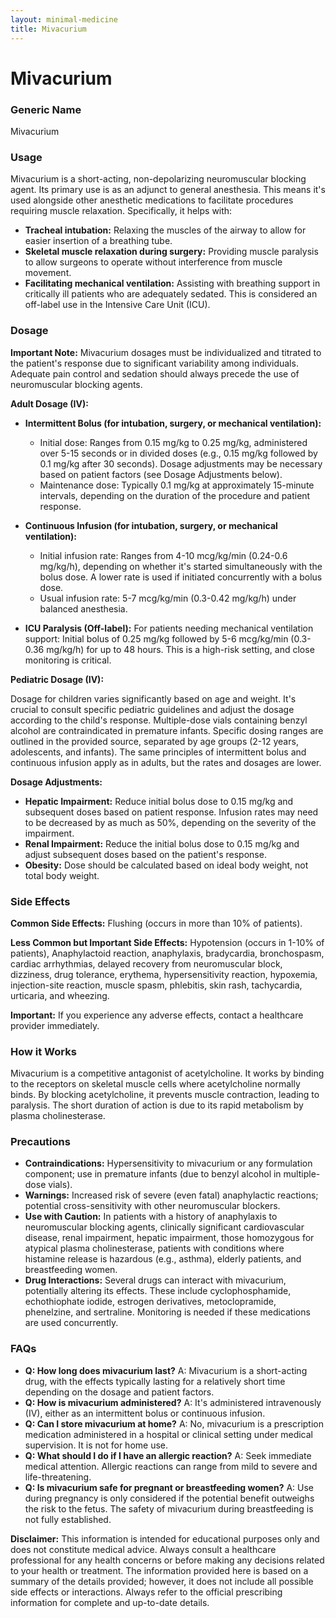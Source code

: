 ```yaml
---
layout: minimal-medicine
title: Mivacurium
---
```


# Mivacurium
### Generic Name
Mivacurium

### Usage

Mivacurium is a short-acting, non-depolarizing neuromuscular blocking agent.  Its primary use is as an adjunct to general anesthesia. This means it's used alongside other anesthetic medications to facilitate procedures requiring muscle relaxation.  Specifically, it helps with:

* **Tracheal intubation:** Relaxing the muscles of the airway to allow for easier insertion of a breathing tube.
* **Skeletal muscle relaxation during surgery:**  Providing muscle paralysis to allow surgeons to operate without interference from muscle movement.
* **Facilitating mechanical ventilation:** Assisting with breathing support in critically ill patients who are adequately sedated.  This is considered an off-label use in the Intensive Care Unit (ICU).


### Dosage

**Important Note:**  Mivacurium dosages must be individualized and titrated to the patient's response due to significant variability among individuals. Adequate pain control and sedation should always precede the use of neuromuscular blocking agents.


**Adult Dosage (IV):**

* **Intermittent Bolus (for intubation, surgery, or mechanical ventilation):**
    * Initial dose:  Ranges from 0.15 mg/kg to 0.25 mg/kg, administered over 5-15 seconds or in divided doses (e.g., 0.15 mg/kg followed by 0.1 mg/kg after 30 seconds). Dosage adjustments may be necessary based on patient factors (see Dosage Adjustments below).
    * Maintenance dose: Typically 0.1 mg/kg at approximately 15-minute intervals, depending on the duration of the procedure and patient response.
* **Continuous Infusion (for intubation, surgery, or mechanical ventilation):**
    * Initial infusion rate:  Ranges from 4-10 mcg/kg/min (0.24-0.6 mg/kg/h), depending on whether it's started simultaneously with the bolus dose.  A lower rate is used if initiated concurrently with a bolus dose.
    * Usual infusion rate: 5-7 mcg/kg/min (0.3-0.42 mg/kg/h) under balanced anesthesia.

* **ICU Paralysis (Off-label):**  For patients needing mechanical ventilation support: Initial bolus of 0.25 mg/kg followed by 5-6 mcg/kg/min (0.3-0.36 mg/kg/h) for up to 48 hours.  This is a high-risk setting, and close monitoring is critical.


**Pediatric Dosage (IV):**

Dosage for children varies significantly based on age and weight.  It's crucial to consult specific pediatric guidelines and adjust the dosage according to the child's response.  Multiple-dose vials containing benzyl alcohol are contraindicated in premature infants. Specific dosing ranges are outlined in the provided source, separated by age groups (2-12 years, adolescents, and infants).  The same principles of intermittent bolus and continuous infusion apply as in adults, but the rates and dosages are lower.


**Dosage Adjustments:**

* **Hepatic Impairment:** Reduce initial bolus dose to 0.15 mg/kg and subsequent doses based on patient response. Infusion rates may need to be decreased by as much as 50%, depending on the severity of the impairment.
* **Renal Impairment:** Reduce the initial bolus dose to 0.15 mg/kg and adjust subsequent doses based on the patient's response.
* **Obesity:**  Dose should be calculated based on ideal body weight, not total body weight.


### Side Effects

**Common Side Effects:** Flushing (occurs in more than 10% of patients).

**Less Common but Important Side Effects:** Hypotension (occurs in 1-10% of patients),  Anaphylactoid reaction, anaphylaxis, bradycardia, bronchospasm, cardiac arrhythmias, delayed recovery from neuromuscular block, dizziness, drug tolerance, erythema, hypersensitivity reaction, hypoxemia, injection-site reaction, muscle spasm, phlebitis, skin rash, tachycardia, urticaria, and wheezing.

**Important:**  If you experience any adverse effects, contact a healthcare provider immediately.


### How it Works

Mivacurium is a competitive antagonist of acetylcholine.  It works by binding to the receptors on skeletal muscle cells where acetylcholine normally binds. By blocking acetylcholine, it prevents muscle contraction, leading to paralysis.  The short duration of action is due to its rapid metabolism by plasma cholinesterase.


### Precautions

* **Contraindications:** Hypersensitivity to mivacurium or any formulation component; use in premature infants (due to benzyl alcohol in multiple-dose vials).
* **Warnings:** Increased risk of severe (even fatal) anaphylactic reactions; potential cross-sensitivity with other neuromuscular blockers.
* **Use with Caution:** In patients with a history of anaphylaxis to neuromuscular blocking agents, clinically significant cardiovascular disease, renal impairment, hepatic impairment, those homozygous for atypical plasma cholinesterase, patients with conditions where histamine release is hazardous (e.g., asthma), elderly patients, and breastfeeding women.  
* **Drug Interactions:**  Several drugs can interact with mivacurium, potentially altering its effects. These include cyclophosphamide, echothiophate iodide, estrogen derivatives, metoclopramide, phenelzine, and sertraline.  Monitoring is needed if these medications are used concurrently.


### FAQs

* **Q: How long does mivacurium last?** A: Mivacurium is a short-acting drug, with the effects typically lasting for a relatively short time depending on the dosage and patient factors.
* **Q: How is mivacurium administered?** A: It's administered intravenously (IV), either as an intermittent bolus or continuous infusion.
* **Q: Can I store mivacurium at home?** A: No, mivacurium is a prescription medication administered in a hospital or clinical setting under medical supervision.  It is not for home use.
* **Q: What should I do if I have an allergic reaction?** A: Seek immediate medical attention.  Allergic reactions can range from mild to severe and life-threatening.
* **Q:  Is mivacurium safe for pregnant or breastfeeding women?** A: Use during pregnancy is only considered if the potential benefit outweighs the risk to the fetus.  The safety of mivacurium during breastfeeding is not fully established.

**Disclaimer:** This information is intended for educational purposes only and does not constitute medical advice. Always consult a healthcare professional for any health concerns or before making any decisions related to your health or treatment.  The information provided here is based on a summary of the details provided; however, it does not include all possible side effects or interactions. Always refer to the official prescribing information for complete and up-to-date details.

